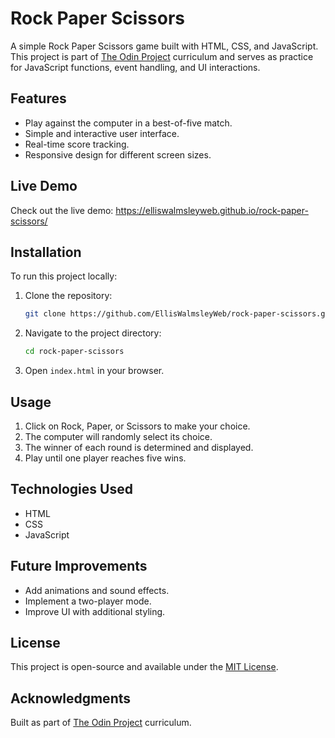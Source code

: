 # Rock Paper Scissors

A simple Rock Paper Scissors game built with HTML, CSS, and JavaScript. This project is part of [The Odin Project](https://www.theodinproject.com/) curriculum and serves as practice for JavaScript functions, event handling, and UI interactions.

## Features
- Play against the computer in a best-of-five match.
- Simple and interactive user interface.
- Real-time score tracking.
- Responsive design for different screen sizes.

## Live Demo
Check out the live demo: https://elliswalmsleyweb.github.io/rock-paper-scissors/

## Installation
To run this project locally:
1. Clone the repository:
   ```sh
   git clone https://github.com/EllisWalmsleyWeb/rock-paper-scissors.git
   ```
2. Navigate to the project directory:
   ```sh
   cd rock-paper-scissors
   ```
3. Open `index.html` in your browser.

## Usage
1. Click on Rock, Paper, or Scissors to make your choice.
2. The computer will randomly select its choice.
3. The winner of each round is determined and displayed.
4. Play until one player reaches five wins.

## Technologies Used
- HTML
- CSS
- JavaScript

## Future Improvements
- Add animations and sound effects.
- Implement a two-player mode.
- Improve UI with additional styling.

## License
This project is open-source and available under the [MIT License]((https://github.com/EllisWalmsleyWeb/rock-paper-scissors/blob/main/license)).

## Acknowledgments
Built as part of [The Odin Project](https://www.theodinproject.com/) curriculum.
